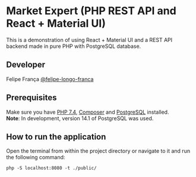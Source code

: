 # Market Expert (PHP REST API and React + Material UI)
This is a demonstration of using React + Material UI and a REST API backend made in pure PHP with PostgreSQL database.

## Developer

Felipe França [@felipe-longo-franca](https://www.linkedin.com/in/felipe-longo-franca/)

## Prerequisites
Make sure you have [PHP 7.4](https://www.php.net/downloads.php), [Composer](https://getcomposer.org/download/) and [PostgreSQL](https://www.enterprisedb.com/downloads/postgres-postgresql-downloads) installed.\
**Note**: In development, version 14.1 of PostgreSQL was used.

## How to run the application
Open the terminal from within the project directory or navigate to it and run the following command:
```
php -S localhost:8080 -t ./public/
```